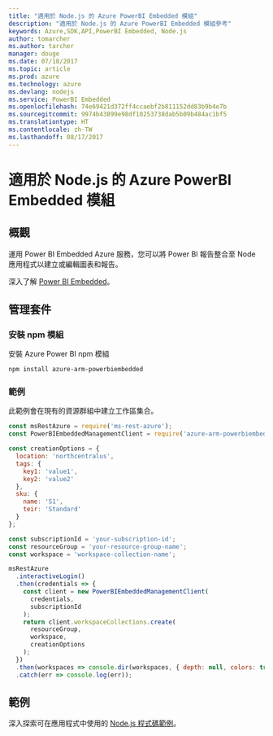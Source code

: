 ```yaml
---
title: "適用於 Node.js 的 Azure PowerBI Embedded 模組"
description: "適用於 Node.js 的 Azure PowerBI Embedded 模組參考"
keywords: Azure,SDK,API,PowerBI Embedded, Node.js
author: tomarcher
ms.author: tarcher
manager: douge
ms.date: 07/18/2017
ms.topic: article
ms.prod: azure
ms.technology: azure
ms.devlang: nodejs
ms.service: PowerBI Embedded
ms.openlocfilehash: 74e69421d372ff4ccaebf2b811152dd83b9b4e7b
ms.sourcegitcommit: 9974b43899e98df10253738dab5b09b484ac1bf5
ms.translationtype: HT
ms.contentlocale: zh-TW
ms.lasthandoff: 08/17/2017
---
```

# <a name="azure-powerbi-embedded-modules-for-nodejs"></a>適用於 Node.js 的 Azure PowerBI Embedded 模組

## <a name="overview"></a>概觀

運用 Power BI Embedded Azure 服務，您可以將 Power BI 報告整合至 Node 應用程式以建立或編輯圖表和報告。

深入了解 [Power BI Embedded](https://powerbi.microsoft.com/documentation/powerbi-developer-embedding/)。

## <a name="management-package"></a>管理套件

### <a name="install-the-npm-module"></a>安裝 npm 模組

安裝 Azure Power BI npm 模組

```bash
npm install azure-arm-powerbiembedded
```

### <a name="example"></a>範例

此範例會在現有的資源群組中建立工作區集合。

```javascript
const msRestAzure = require('ms-rest-azure');
const PowerBIEmbeddedManagementClient = require('azure-arm-powerbiembedded');

const creationOptions = {
  location: 'northcentralus',
  tags: {
    key1: 'value1',
    key2: 'value2'
  },
  sku: {
    name: 'S1',
    teir: 'Standard'
  }
};

const subscriptionId = 'your-subscription-id';
const resourceGroup = 'your-resource-group-name';
const workspace = 'workspace-collection-name';

msRestAzure
  .interactiveLogin()
  .then(credentials => {
    const client = new PowerBIEmbeddedManagementClient(
      credentials,
      subscriptionId
    );
    return client.workspaceCollections.create(
      resourceGroup,
      workspace,
      creationOptions
    );
  })
  .then(workspaces => console.dir(workspaces, { depth: null, colors: true }))
  .catch(err => console.log(err));
```

## <a name="samples"></a>範例

深入探索可在應用程式中使用的 [Node.js 程式碼範例](https://azure.microsoft.com/resources/samples/?platform=nodejs)。
